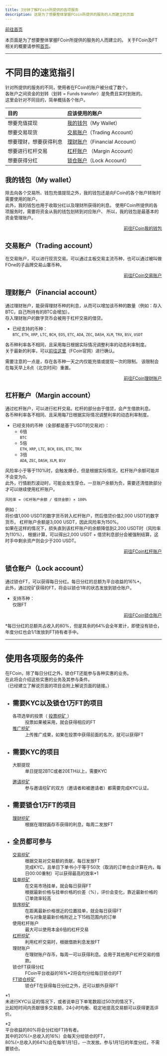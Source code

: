```yaml
---
title: 3分钟了解FCoin所提供的各项服务
description: 这是为了想要整体掌握FCoin所提供的服务的人而建立的页面
---
```


[前往首页](./)


本页面是为了想要整体掌握FCoin所提供的服务的人而建立的。
关于FCoin及FT相关的概要请参照[首页](./)。

---

# 不同目的速览指引

针对所提供的服务的不同，使用者在FCoin的账户被分成了数个。  
各账户之间资金的划转（划转 = Funds transfer）是免费且实时到账的。  
这里会针对不同目的，简单概括各个账户。  

| 目的        | 应该使用的账户          | 
|:-------------|:------------------|
| 想要充值提现 | [我的钱包](#我的钱包my-wallet)（My Wallet） | 
| 想要交易现货 | [交易账户](#交易账户trading-account)（Trading Account） | 
| 想要理财，想要获得利息 | [理财账户](#理财账户financial-account)（Financial Account） | 
| 想要进行杠杆交易 | [杠杆账户](#杠杆账户margin-account) （Margin Account）|
| 想要获得分红 | [锁仓账户](#锁仓账户lock-account)（Lock Account） |

  
## 我的钱包（My wallet）
除去向各个交易所、钱包充值提现之外，我的钱包还是向FCoin的各个账户转账时需要使用的账户。  
此外，我的钱包也用于收取分红以及理财所获得的利息。
使用FCoin所提供的各项服务时，需要将资金从我的钱包划转到对应账户、
所以，我的钱包是最基本的资金管理账户。  

<div style="text-align: right;">
    <a href="https://exchange.fcoin.com/finance/assets" target="_brank">前往FCoin我的钱包</a>  
</div>
      
    
## 交易账户（Trading account）
在交易账户，可以进行现货交易。可以通过主板交易主流币种，也可以通过被叫做FOne的子品牌交易山寨币种。

<div style="text-align: right;">
    <a href="https://exchange.fcoin.com/finance/exchange" target="_brank">前往FCoin交易账户</a>  
</div>  
    
## 理财账户（Financial account）
通过理财账户，能获得理财币种的利息，从而可以增加该币种的数量（例如：存入BTC，自己所持有的BTC会增加）。  
存入理财账户的数字货币会被用于杠杆交易的借贷。
    
- 已经支持的币种：  
    `BTC`, `ETH`, `XRP`, `LTC`, `BCH`, `EOS`, `ETC`, `ADA`, `ZEC`, `DASH`, `XLM`, `TRX`, `BSV`, `USDT`

各币种利率各不相同，且采用每日根据实际情况调整利率的动态利率制度。  
关于最新的利率，可以<a href="https://www.fcoin.com/finance" target="_brank">前往这里</a>（FCoin官网）进行确认。    
  
需要注意的一点是，存在各币种一天之内仅能充值或提现一次的限制。 
该限制会在每天早上8点（北京时间）重置。

<div style="text-align: right;">
    <a href="https://exchange.fcoin.com/finance/financial" target="_brank">前往FCoin理财账户</a>  
</div>  
    
## 杠杆账户（Margin account）
通过杠杆账户，可以进行杠杆交易。杠杆的部分由于借贷，会产生借款利息。  
各币种利率各不相同、且采用每7日根据实际情况调整利率的动态利率制度。

- 已经支持的币种（全部都是基于USDT的交易对）：
    - 6倍  
        `BTC`
    - 5倍  
        `ETH`, `XRP`, `LTC`, `BCH`, `EOS`, `ETC`, `TRX`
    - 3倍  
        `ADA`, `ZEC`, `DASH`, `XLM`, `BSV`  

风险率小于等于110%时，会触发爆仓，但是根据实际情况，杠杆账户余额可能并不会变为0。  
此外，行情剧烈波动时，可能会发生穿仓。一旦账户余额为负，需要还清借款部分才可以继续使用杠杆账户。

```
风险率 = (杠杆账户余额 / 借贷金额) × 100%
```

例如：  
将价值1,000 USDT的数字货币转入杠杆账户，然后借贷价值2,000 USDT的数字货币，
杠杆账户余额是3,000 USDT，因此风险率为150%。  
如果在这样的情况下，损失直到该杠杆账户的余额降低到2,200 USDT时（风险率为110%），
根据计算，可以得出2,000 USDT + 借贷利息部分会被强制结算，这时手中剩余资产则会少于200 USDT。

<div style="text-align: right;">
    <a href="https://exchange.fcoin.com/finance/margin" target="_brank">前往FCoin杠杆账户</a>  
</div>  

## 锁仓账户（Lock account）
通过锁仓FT，可以获得每日分红。每日分红的总额为平台收益的16%*。  
此外，通过挖矿获得的FT，将会以锁仓1年的状态发放到锁仓账户。  

- 支持币种：  
    仅限FT

<div style="text-align: right;">
    <a href="https://exchange.fcoin.com/finance/lock" target="_brank">前往FCoin锁仓账户</a>  
</div>

*每日分红的总额共占收入的80%，但是其余的64%会全年累计，即使没有锁仓，年度分红也会1/1发放到FT持有者手中。
      

---

# 使用各项服务的条件

在FCoin，除了每日分红之外，锁仓FT还能参与各种实惠的业务。   
在此将会介绍这些实惠的业务及其参与条件。  
（已经建立了解说页面的项目会附上解说页面的链接。）

- ## 需要KYC以及锁仓1万FT的项目  

    <dl>
        <dt>
            各项选举的投票（
            <a href="./about-mining.html#投票挖矿-mining-currencies-voting" target="_brank">
                投票挖矿
            </a>）
        </dt>
        <dd>投票如果被采用，就会获得相应的FT</dd>
        <dt>
            <a href="./about-mining.html#推广挖矿-promotion-mining-pr-mining" target="_brank">
                推广挖矿
            </a>
        </dt>
        <dd>上传推广成果，如果在投票中获得前面的名次，就可以获得FT</dd>
    </dl>

- ## 需要KYC的项目  

    <dl>
        <dt>大额提现</dt>
        <dd>单日提现2BTC或者20ETH以上，需要KYC</dd>
    </dl>
    <dl>
        <dt>
            <a href="./about-mining.html#邀请挖矿-inviting-mining" target="_brank">
                邀请挖矿
            </a>
        </dt>
        <dd>
            参与邀请挖矿的双方（邀请者和被邀请者）都需要完成KYC认证。
        </dd>
    </dl>

- ## 需要锁仓1万FT的项目  

    <dl>
        <dt>
            <a href="./about-mining.html#理财挖矿-financial-mining" target="_brank">
                理财挖矿
            </a>
        </dt>
        <dd>
            根据在理财画存币获得的利息，每周二发放FT
        </dd>
    </dl>

- ## 全员都可参与  

    <dl>
        <dt>
            <a href="./about-mining.html#交易挖矿-trade-mining-trading-as-mining" target="_brank">
                交易挖矿
            </a>
        </dt>
        <dd>
            根据交易对交易额的贡献，每日发放FT
        </dd>
        <dd>
        完成KYC，且单日下单书小于等于50次（取消的订单也会计算在内，每日00:00重制）可以获得最高的效率*1
        </dd>
        <dt>
            <a href="./about-mining.html#挂单挖矿-limit-order-mining-place-order-mining" target="_brank">
                挂单挖矿
            </a>
        </dt>
        <dd>
            在交易市场挂单，就会每日获得FT
        </dd>
        <dd>
            根据最新价格与挂单价格的价差（%），评价会变化，靠近最新价格的订单效率较高
        </dd>
        <dt>
            <a href="./about-mining.html#排序挖矿-sorting-mining" target="_brank">
                排序挖矿
            </a>
        </dt>
        <dd>
            在距离最新价格很近的位置挂单，就会每日获得FT
        </dd>
        <dd>
            参与对象是最新价格附近上下15档范围内的订单
        </dd>
        <dt>
            使用杠杆账户
        </dt>
        <dd>
            最大可以使用本金6倍的杠杆交易
        </dd>
        <dt>
            <a href="./about-mining.html#杠杆挖矿-lending-as-mining-leverage-mining" target="_brank">
                杠杆挖矿
            </a>
        </dt>
        <dd>
            利用杠杆交易时，根据借款利息发放FT
        </dd>
        <dt>
            理财账户
        </dt>
        <dd>
            在理财账户存币，每周一可以获得利息。会用于其他用户杠杆交易的借款。
        </dd>
        <dt>
            锁仓FT获得分红
        </dt>
        <dd>
            FCoin平台收益的16%*2将会均分给每日锁仓的FT
        </dd>
        <dt>
            <a href="./about-mining.html#ft锁仓挖矿-lockup-mining" target="_brank">
                FT锁仓挖矿
            </a>
        </dt>
        <dd>
            锁仓FT在获得每日分红之外，还可以额外获得FT
        </dd>
    </dl>

*1  
未进行KYC认证的情况下，或者说单日下单笔数超过50次的情况下，  
比起短时间内贡献很多交易额，24小时均衡、稳定地提高交易额可以获得更高评价。  

*2  
平台收益的80%将会分红给FT持有者。  
其中的20%(=总收入的16%）会每天分给锁仓的FT，  
80%(=总收入的64%)会在每年1月1日，一次发放。参与1月1日的年度分红，不需要锁仓。


